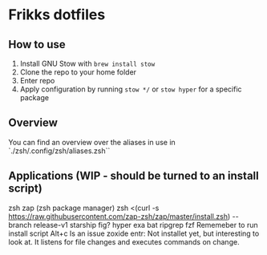 # Frikks dotfiles
## How to use

1. Install GNU Stow with `brew install stow`
1. Clone the repo to your home folder
1. Enter repo
1. Apply configuration by running `stow */` or `stow hyper` for a specific package

## Overview
You can find an overview over the aliases in use in `./zsh/.config/zsh/aliases.zsh``

## Applications (WIP - should be turned to an install script)
zsh
zap (zsh package manager) zsh <(curl -s https://raw.githubusercontent.com/zap-zsh/zap/master/install.zsh) --branch release-v1 
starship
fig?
hyper
exa
bat
ripgrep
fzf
    Rememeber to run install script
    Alt+c Is an issue
zoxide
entr: Not installet yet, but interesting to look at. It listens for file changes and executes commands on change.
